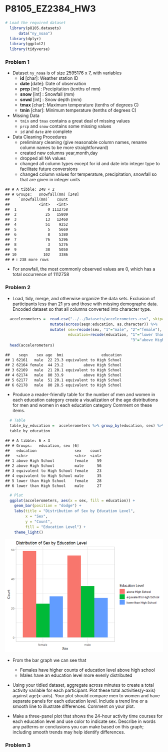 P8105_EZ2384_HW3
================

``` r
# Load the required dataset
  library(p8105.datasets)
      data("ny_noaa")
  library(dplyr)
  library(ggplot2)
  library(tidyverse)
```

### Problem 1

- Dataset `ny_noaa` is of size 2595176 x 7, with variables
  - **id** \[char\]: Weather station ID
  - **date** \[date\]: Date of observation
  - **prcp** \[int\] : Precipitation (tenths of mm)
  - **snow** \[int\] : Snowfall (mm)
  - **snwd** \[int\] : Snow depth (mm)
  - **tmax** \[char\]: Maximum temperature (tenths of degrees C)
  - **tmin** \[char\]: Minimum temperature (tenths of degrees C)
- Missing Data
  - `tmin` and `tmax` contains a great deal of missing values
  - `prcp` and `snow` contains some missing values
  - `id` and `date` are complete
- Data Cleaning Procedures
  - preliminary cleaning (give reasonable column names, rename column
    names to be more straightforward)
  - created new columns year,month,day
  - dropped all NA values
  - changed all column types except for id and date into integer type to
    facilitate future conversions
  - changed column values for temperature, precipitation, snowfall so
    that are given in integer units

<!-- -->

    ## # A tibble: 248 × 2
    ## # Groups:   snowfall(mm) [248]
    ##    `snowfall(mm)`   count
    ##             <int>   <int>
    ##  1              0 1112758
    ##  2             25   15809
    ##  3             13   12460
    ##  4             51    9252
    ##  5              5    5669
    ##  6              8    5380
    ##  7             76    5296
    ##  8              3    5276
    ##  9             38    5050
    ## 10            102    3386
    ## # ℹ 238 more rows

- For snowfall, the most commonly observed values are 0, which has a
  total occurrence of 1112758

### Problem 2

- Load, tidy, merge, and otherwise organize the data sets. Exclusion of
  participants less than 21 yrs and those with missing demographc data.
  Encoded dataset so that all columns converted into character type.

``` r
  accelerometers =  read.csv("../../Datasets/accelerometers.csv", skip=4) %>% janitor::clean_names() %>% filter(age>=21) %>%
                    mutate(across(seqn:education, as.character)) %>%  
                    mutate( sex=recode(sex, "1"="male", "2"="female"), 
                            education=recode(education, "1"="lower than High School", "2"="equivalent to High School", 
                                                        "3"="above High School"))  %>% drop_na()
  head(accelerometers)
```

    ##    seqn    sex age  bmi                 education
    ## 1 62161   male  22 23.3 equivalent to High School
    ## 2 62164 female  44 23.2         above High School
    ## 3 62169   male  21 20.1 equivalent to High School
    ## 4 62174   male  80 33.9         above High School
    ## 5 62177   male  51 20.1 equivalent to High School
    ## 6 62178   male  80 28.5 equivalent to High School

- Produce a reader-friendly table for the number of men and women in
  each education category create a visualization of the age
  distributions for men and women in each education category Comment on
  these items.

``` r
  # Table
  table_by_education =  accelerometers %>% group_by(education, sex) %>% count(name="count")
  table_by_education
```

    ## # A tibble: 6 × 3
    ## # Groups:   education, sex [6]
    ##   education                 sex    count
    ##   <chr>                     <chr>  <int>
    ## 1 above High School         female    59
    ## 2 above High School         male      56
    ## 3 equivalent to High School female    23
    ## 4 equivalent to High School male      35
    ## 5 lower than High School    female    28
    ## 6 lower than High School    male      27

``` r
  # Plot
  ggplot(accelerometers, aes(x = sex, fill = education)) +
    geom_bar(position = "dodge") +
    labs(title = "Distribution of Sex by Education Level",
         x = "Sex",
         y = "Count",
         fill = "Education Level") +
    theme_light()
```

![](HW3_files/figure-gfm/unnamed-chunk-2-1.png)<!-- -->

- From the bar graph we can see that

  - Females have higher counts of education level above high school
  - Males have an education level more evenly distributed

- Using your tidied dataset, aggregate across minutes to create a total
  activity variable for each participant. Plot these total
  activities(y-axis) against age(x-axis). Your plot should compare men
  to women and have separate panels for each education level. Include a
  trend line or a smooth line to illustrate differences. Comment on your
  plot.

- Make a three-panel plot that shows the 24-hour activity time courses
  for each education level and use color to indicate sex. Describe in
  words any patterns or conclusions you can make based on this graph;
  including smooth trends may help identify differences.

### Problem 3
